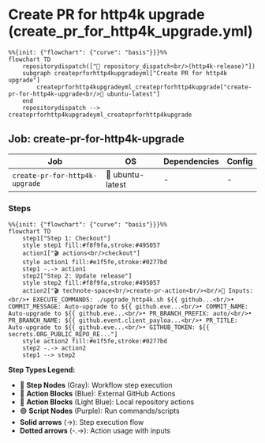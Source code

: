 # Create PR for http4k upgrade (create_pr_for_http4k_upgrade.yml)

```mermaid
%%{init: {"flowchart": {"curve": "basis"}}}%%
flowchart TD
    repositorydispatch(["🔔 repository_dispatch<br/>(http4k-release)"])
    subgraph createprforhttp4kupgradeyml["Create PR for http4k upgrade"]
        createprforhttp4kupgradeyml_createprforhttp4kupgrade["create-pr-for-http4k-upgrade<br/>🐧 ubuntu-latest"]
    end
    repositorydispatch --> createprforhttp4kupgradeyml_createprforhttp4kupgrade
```

## Job: create-pr-for-http4k-upgrade

| Job | OS | Dependencies | Config |
|-----|----|--------------|---------| 
| `create-pr-for-http4k-upgrade` | 🐧 ubuntu-latest | - | - |

### Steps

```mermaid
%%{init: {"flowchart": {"curve": "basis"}}}%%
flowchart TD
    step1["Step 1: Checkout"]
    style step1 fill:#f8f9fa,stroke:#495057
    action1["🎬 actions<br/>checkout"]
    style action1 fill:#e1f5fe,stroke:#0277bd
    step1 -.-> action1
    step2["Step 2: Update release"]
    style step2 fill:#f8f9fa,stroke:#495057
    action2["🎬 technote-space<br/>create-pr-action<br/><br/>📝 Inputs:<br/>• EXECUTE_COMMANDS: ./upgrade_http4k.sh ${{ github...<br/>• COMMIT_MESSAGE: Auto-upgrade to ${{ github.eve...<br/>• COMMIT_NAME: Auto-upgrade to ${{ github.eve...<br/>• PR_BRANCH_PREFIX: auto/<br/>• PR_BRANCH_NAME: ${{ github.event.client_payloa...<br/>• PR_TITLE: Auto-upgrade to ${{ github.eve...<br/>• GITHUB_TOKEN: ${{ secrets.ORG_PUBLIC_REPO_RE..."]
    style action2 fill:#e1f5fe,stroke:#0277bd
    step2 -.-> action2
    step1 --> step2
```

**Step Types Legend:**
- 🔘 **Step Nodes** (Gray): Workflow step execution
- 🔵 **Action Blocks** (Blue): External GitHub Actions
- 🔷 **Action Blocks** (Light Blue): Local repository actions
- 🟣 **Script Nodes** (Purple): Run commands/scripts
- **Solid arrows** (→): Step execution flow
- **Dotted arrows** (-.->): Action usage with inputs